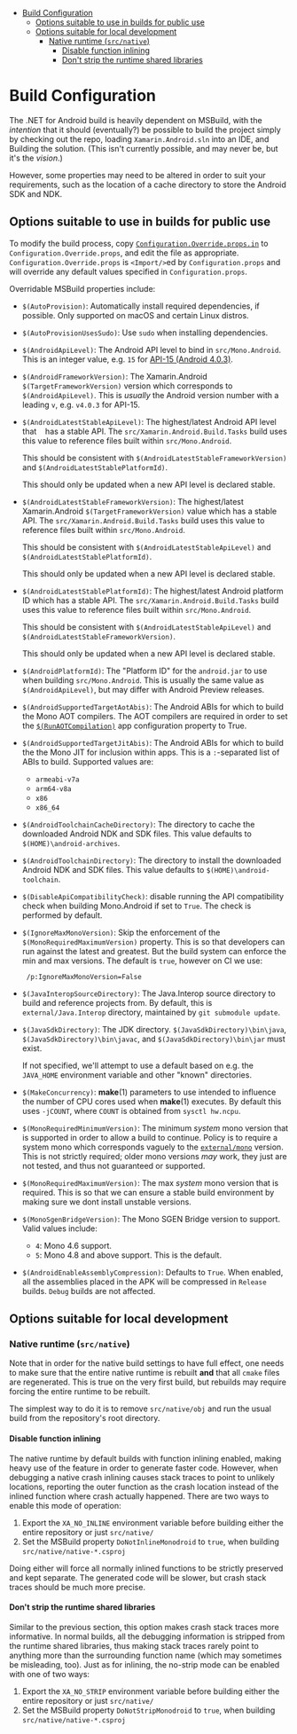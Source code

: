 <!--toc:start-->
- [Build Configuration](#build-configuration)
  - [Options suitable to use in builds for public use](#options-suitable-to-use-in-builds-for-public-use)
  - [Options suitable for local development](#options-suitable-for-local-development)
    - [Native runtime (`src/native`)](#native-runtime-srcnative)
      - [Disable function inlining](#disable-function-inlining)
      - [Don't strip the runtime shared libraries](#dont-strip-the-runtime-shared-libraries)
<!--toc:end-->

# Build Configuration

The .NET for Android build is heavily dependent on MSBuild, with the *intention*
that it should (eventually?) be possible to build the project simply by
checking out the repo, loading `Xamarin.Android.sln` into an IDE, and Building
the solution. (This isn't currently possible, and may never be, but it's
the *vision*.)

However, some properties may need to be altered in order to suit your
requirements, such as the location of a cache directory to store
the Android SDK and NDK.

## Options suitable to use in builds for public use

To modify the build process, copy
[`Configuration.Override.props.in`](../../Configuration.Override.props.in)
to `Configuration.Override.props`, and edit the file as appropriate.
`Configuration.Override.props` is `<Import/>`ed by `Configuration.props`
and will override any default values specified in `Configuration.props`.

Overridable MSBuild properties include:

  * `$(AutoProvision)`: Automatically install required dependencies, if possible.
    Only supported on macOS and certain Linux distros.

  * `$(AutoProvisionUsesSudo)`: Use `sudo` when installing dependencies.

  * `$(AndroidApiLevel)`: The Android API level to bind in `src/Mono.Android`.
    This is an integer value, e.g. `15` for
    [API-15 (Android 4.0.3)](http://developer.android.com/about/versions/android-4.0.3.html).

  * `$(AndroidFrameworkVersion)`: The Xamarin.Android `$(TargetFrameworkVersion)`
    version which corresponds to `$(AndroidApiLevel)`. This is *usually* the
    Android version number with a leading `v`, e.g. `v4.0.3` for API-15.

  * `$(AndroidLatestStableApiLevel)`: The highest/latest Android API level that
    has a stable API. The `src/Xamarin.Android.Build.Tasks` build uses this
    value to reference files built within `src/Mono.Android`.

    This should be consistent with `$(AndroidLatestStableFrameworkVersion)` and
    `$(AndroidLatestStablePlatformId)`.

    This should only be updated when a new API level is declared stable.

  * `$(AndroidLatestStableFrameworkVersion)`: The highest/latest Xamarin.Android
    `$(TargetFrameworkVersion)` value which has a stable API.
    The `src/Xamarin.Android.Build.Tasks` build uses this value to reference
    files built within `src/Mono.Android`.

    This should be consistent with `$(AndroidLatestStableApiLevel)` and
    `$(AndroidLatestStablePlatformId)`.

    This should only be updated when a new API level is declared stable.

  * `$(AndroidLatestStablePlatformId)`: The highest/latest Android platform ID
    which has a stable API.
    The `src/Xamarin.Android.Build.Tasks` build uses this value to reference
    files built within `src/Mono.Android`.

    This should be consistent with `$(AndroidLatestStableApiLevel)` and
    `$(AndroidLatestStableFrameworkVersion)`.

    This should only be updated when a new API level is declared stable.

  * `$(AndroidPlatformId)`: The "Platform ID" for the `android.jar` to use when
    building `src/Mono.Android`. This is usually the same value as
    `$(AndroidApiLevel)`, but may differ with Android Preview releases.

  * `$(AndroidSupportedTargetAotAbis)`: The Android ABIs for which to build the
    Mono AOT compilers. The AOT compilers are required in order to set the
    [`$(RunAOTCompilation)`][runaotcompilation] app configuration property to True.

    [runaotcompilation]: https://developer.xamarin.com/guides/android/under_the_hood/build_process/#RunAOTCompilation

  * `$(AndroidSupportedTargetJitAbis)`: The Android ABIs for which to build the
    the Mono JIT for inclusion within apps. This is a `:`-separated list of
    ABIs to build. Supported values are:

      * `armeabi-v7a`
      * `arm64-v8a`
      * `x86`
      * `x86_64`

  * `$(AndroidToolchainCacheDirectory)`: The directory to cache the downloaded
    Android NDK and SDK files. This value defaults to
    `$(HOME)\android-archives`.

  * `$(AndroidToolchainDirectory)`: The directory to install the downloaded
    Android NDK and SDK files. This value defaults to
    `$(HOME)\android-toolchain`.

  * `$(DisableApiCompatibilityCheck)`: disable running the API compatibility
    check when building Mono.Android if set to `True`. The check is performed
    by default.

  * `$(IgnoreMaxMonoVersion)`: Skip the enforcement of the `$(MonoRequiredMaximumVersion)`
    property. This is so that developers can run against the latest
    and greatest. But the build system can enforce the min and max
    versions. The default is `true`, however on CI we use:

         /p:IgnoreMaxMonoVersion=False

  * `$(JavaInteropSourceDirectory)`: The Java.Interop source directory to
    build and reference projects from. By default, this is
    `external/Java.Interop` directory, maintained by `git submodule update`.

  * `$(JavaSdkDirectory)`: The JDK directory.  `$(JavaSdkDirectory)\bin\java`,
    `$(JavaSdkDirectory)\bin\javac`, and `$(JavaSdkDirectory)\bin\jar` must
    exist.

    If not specified, we'll attempt to use a default based on e.g. the
    `JAVA_HOME` environment variable and other "known" directories.

  * `$(MakeConcurrency)`: **make**(1) parameters to use intended to influence
    the number of CPU cores used when **make**(1) executes. By default this uses
    `-jCOUNT`, where `COUNT` is obtained from `sysctl hw.ncpu`.

  * `$(MonoRequiredMinimumVersion)`: The minimum *system* mono version that is
    supported in order to allow a build to continue. Policy is to require a
    system mono which corresponds vaguely to the [`external/mono`](external)
    version. This is not strictly required; older mono versions *may* work, they
    just are not tested, and thus not guaranteed or supported.

  * `$(MonoRequiredMaximumVersion)`: The max *system* mono version that is
    required. This is so that we can ensure a stable build environment by
    making sure we dont install unstable versions.

  * `$(MonoSgenBridgeVersion)`: The Mono SGEN Bridge version to support.
    Valid values include:

      * `4`: Mono 4.6 support.
      * `5`: Mono 4.8 and above support. This is the default.

  * `$(AndroidEnableAssemblyCompression)`: Defaults to `True`. When enabled, all the
     assemblies placed in the APK will be compressed in `Release` builds. `Debug`
     builds are not affected.

## Options suitable for local development

### Native runtime (`src/native`)

Note that in order for the native build settings to have full effect, one needs to make sure that
the entire native runtime is rebuilt **and** that all `cmake` files are regenerated.  This is true
on the very first build, but rebuilds may require forcing the entire runtime to be rebuilt.

The simplest way to do it is to remove `src/native/obj` and run the usual build from the
repository's root directory.

#### Disable function inlining

The native runtime by default builds with function inlining enabled, making heavy use of
the feature in order to generate faster code.  However, when debugging a native crash inlining
causes stack traces to point to unlikely locations, reporting the outer function as the crash
location instead of the inlined function where crash actually happened.  There are two ways to
enable this mode of operation:

  1. Export the `XA_NO_INLINE` environment variable before building either the entire repository
     or just `src/native/`
  2. Set the MSBuild property `DoNotInlineMonodroid` to `true`, when building `src/native/native-*.csproj`

Doing either will force all normally inlined functions to be strictly preserved and kept
separate.  The generated code will be slower, but crash stack traces should be much more precise.

#### Don't strip the runtime shared libraries

Similar to the previous section, this option makes crash stack traces more informative.  In normal
builds, all the debugging information is stripped from the runtime shared libraries, thus making
stack traces rarely point to anything more than the surrounding function name (which may sometimes
be misleading, too).  Just as for inlining, the no-strip mode can be enabled with one of two ways:

  1. Export the `XA_NO_STRIP` environment variable before building either the entire repository
     or just `src/native/`
  2. Set the MSBuild property `DoNotStripMonodroid` to `true`, when building `src/native/native-*.csproj`
